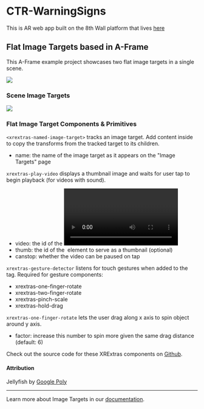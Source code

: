 # CTR-WarningSigns

This is AR web app built on the 8th Wall platform that lives [here](https://www.8thwall.com/alexridore/warning-signs/project)

## Flat Image Targets based in A-Frame

This A-Frame example project showcases two flat image targets in a single scene.

![](https://media.giphy.com/media/k3N5XiEMNDRFWQVJZO/giphy.gif)

### Scene Image Targets

![](https://i.imgur.com/q1CnjG0.jpg)

### Flat Image Target Components & Primitives

```<xrextras-named-image-target>``` tracks an image target. Add content inside to copy the 
transforms from the tracked target to its children.

- name: the name of the image target as it appears on the "Image Targets" page

```xrextras-play-video``` displays a thumbnail image and waits for user tap to begin 
playback (for videos with sound).

- video: the id of the <video> element used for playback
- thumb: the id of the <img> element to serve as a thumbnail (optional)
- canstop: whether the video can be paused on tap
 
```xrextras-gesture-detector``` listens for touch gestures when added to the <a-scene> tag. 
Required for gesture components:

- xrextras-one-finger-rotate
- xrextras-two-finger-rotate
- xrextras-pinch-scale
- xrextras-hold-drag

```xrextras-one-finger-rotate``` lets the user drag along x axis to spin object around y axis.

- factor: increase this number to spin more given the same drag distance (default: 6)

Check out the source code for these XRExtras components on 
[Github](https://github.com/8thwall/web/blob/master/xrextras/src/aframe/xr-components.js).

#### Attribution

Jellyfish by [Google Poly](https://poly.google.com/view/dA5osnS0Rzj)

---

Learn more about Image Targets in our 
[documentation](https://www.8thwall.com/docs/web/#image-targets).
